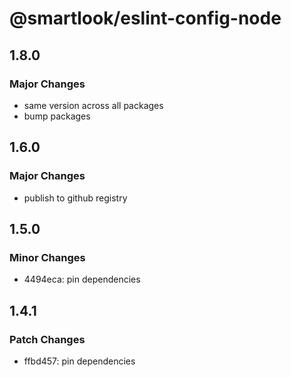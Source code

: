 # @smartlook/eslint-config-node

## 1.8.0

### Major Changes

- same version across all packages
- bump packages

## 1.6.0

### Major Changes

- publish to github registry

## 1.5.0

### Minor Changes

- 4494eca: pin dependencies

## 1.4.1

### Patch Changes

- ffbd457: pin dependencies
